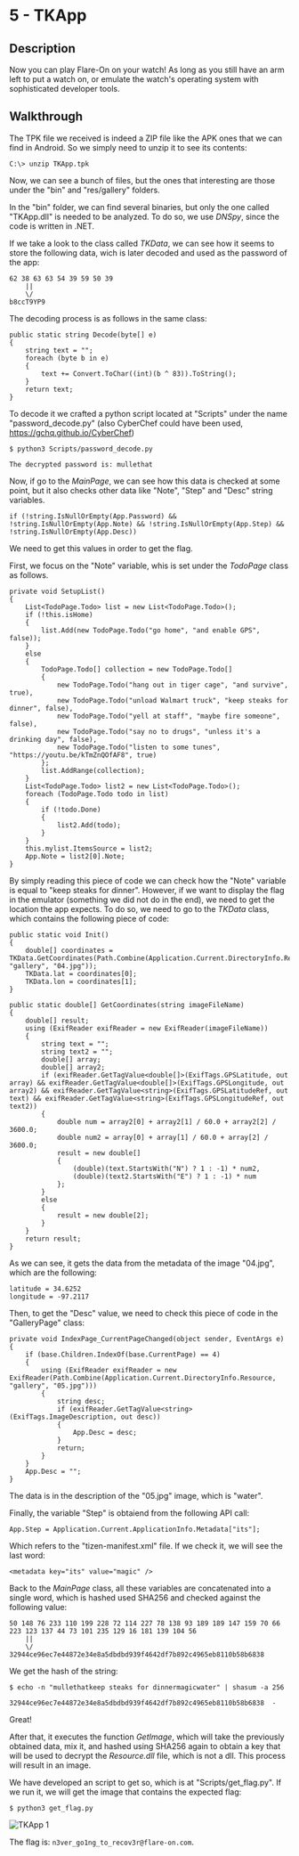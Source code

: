 # 5 - TKApp

## Description

Now you can play Flare-On on your watch! As long as you still have an arm left to put a watch on, or emulate the watch's operating system with sophisticated developer tools.

## Walkthrough

The TPK file we received is indeed a ZIP file like the APK ones that we can find in Android. So we simply need to unzip it to see its contents:

```
C:\> unzip TKApp.tpk
```

Now, we can see a bunch of files, but the ones that interesting are those under the "bin" and "res/gallery" folders.

In the "bin" folder, we can find several binaries, but only the one called "TKApp.dll" is needed to be analyzed. To do so, we use _DNSpy_, since the code is written in .NET.

If we take a look to the class called _TKData_, we can see how it seems to store the following data, wich is later decoded and used as the password of the app:

```
62 38 63 63 54 39 59 50 39
	||
	\/
b8ccT9YP9
```

The decoding process is as follows in the same class:

```
public static string Decode(byte[] e)
{
	string text = "";
	foreach (byte b in e)
	{
		text += Convert.ToChar((int)(b ^ 83)).ToString();
	}
	return text;
}
```

To decode it we crafted a python script located at "Scripts" under the name "password_decode.py" (also CyberChef could have been used, https://gchq.github.io/CyberChef)

```
$ python3 Scripts/password_decode.py 

The decrypted password is: mullethat
```

Now, if go to the _MainPage_, we can see how this data is checked at some point, but it also checks other data like "Note", "Step" and "Desc" string variables.

```
if (!string.IsNullOrEmpty(App.Password) && !string.IsNullOrEmpty(App.Note) && !string.IsNullOrEmpty(App.Step) && !string.IsNullOrEmpty(App.Desc))
```

We need to get this values in order to get the flag.

First, we focus on the "Note" variable, whis is set under the _TodoPage_ class as follows.

```
private void SetupList()
{
	List<TodoPage.Todo> list = new List<TodoPage.Todo>();
	if (!this.isHome)
	{
		list.Add(new TodoPage.Todo("go home", "and enable GPS", false));
	}
	else
	{
		TodoPage.Todo[] collection = new TodoPage.Todo[]
		{
			new TodoPage.Todo("hang out in tiger cage", "and survive", true),
			new TodoPage.Todo("unload Walmart truck", "keep steaks for dinner", false),
			new TodoPage.Todo("yell at staff", "maybe fire someone", false),
			new TodoPage.Todo("say no to drugs", "unless it's a drinking day", false),
			new TodoPage.Todo("listen to some tunes", "https://youtu.be/kTmZnQOfAF8", true)
		};
		list.AddRange(collection);
	}
	List<TodoPage.Todo> list2 = new List<TodoPage.Todo>();
	foreach (TodoPage.Todo todo in list)
	{
		if (!todo.Done)
		{
			list2.Add(todo);
		}
	}
	this.mylist.ItemsSource = list2;
	App.Note = list2[0].Note;
}
```

By simply reading this piece of code we can check how the "Note" variable is equal to "keep steaks for dinner". However, if we want to display the flag in the emulator (something we did not do in the end), we need to get the location the app expects. To do so, we need to go to the _TKData_ class, which contains the following piece of code:
```
public static void Init()
{
	double[] coordinates = TKData.GetCoordinates(Path.Combine(Application.Current.DirectoryInfo.Resource, "gallery", "04.jpg"));
	TKData.lat = coordinates[0];
	TKData.lon = coordinates[1];
}

public static double[] GetCoordinates(string imageFileName)
{
	double[] result;
	using (ExifReader exifReader = new ExifReader(imageFileName))
	{
		string text = "";
		string text2 = "";
		double[] array;
		double[] array2;
		if (exifReader.GetTagValue<double[]>(ExifTags.GPSLatitude, out array) && exifReader.GetTagValue<double[]>(ExifTags.GPSLongitude, out array2) && exifReader.GetTagValue<string>(ExifTags.GPSLatitudeRef, out text) && exifReader.GetTagValue<string>(ExifTags.GPSLongitudeRef, out text2))
		{
			double num = array2[0] + array2[1] / 60.0 + array2[2] / 3600.0;
			double num2 = array[0] + array[1] / 60.0 + array[2] / 3600.0;
			result = new double[]
			{
				(double)(text.StartsWith("N") ? 1 : -1) * num2,
				(double)(text2.StartsWith("E") ? 1 : -1) * num
			};
		}
		else
		{
			result = new double[2];
		}
	}
	return result;
}
```

As we can see, it gets the data from the metadata of the image "04.jpg", which are the following:

```
latitude = 34.6252
longitude = -97.2117
```

Then, to get the "Desc" value, we need to check this piece of code in the "GalleryPage" class:

```
private void IndexPage_CurrentPageChanged(object sender, EventArgs e)
{
	if (base.Children.IndexOf(base.CurrentPage) == 4)
	{
		using (ExifReader exifReader = new ExifReader(Path.Combine(Application.Current.DirectoryInfo.Resource, "gallery", "05.jpg")))
		{
			string desc;
			if (exifReader.GetTagValue<string>(ExifTags.ImageDescription, out desc))
			{
				App.Desc = desc;
			}
			return;
		}
	}
	App.Desc = "";
}
```

The data is in the description of the "05.jpg" image, which is "water".

Finally, the variable "Step" is obtaiend from the following API call:

```
App.Step = Application.Current.ApplicationInfo.Metadata["its"];
```

Which refers to the "tizen-manifest.xml" file. If we check it, we will see the last word:

```
<metadata key="its" value="magic" />
```

Back to the _MainPage_ class, all these variables are concatenated into a single word, which is hashed used SHA256 and checked against the following value:

```
50 148 76 233 110 199 228 72 114 227 78 138 93 189 189 147 159 70 66 223 123 137 44 73 101 235 129 16 181 139 104 56
	||
	\/
32944ce96ec7e44872e34e8a5dbdbd939f4642df7b892c4965eb8110b58b6838
```

We get the hash of the string:

```
$ echo -n "mullethatkeep steaks for dinnermagicwater" | shasum -a 256

32944ce96ec7e44872e34e8a5dbdbd939f4642df7b892c4965eb8110b58b6838  -
```

Great!

After that, it executes the function _GetImage_, which will take the previously obtained data, mix it, and hashed using SHA256 again to obtain a key that will be used to decrypt the _Resource.dll_ file, which is not a dll. This process will result in an image.

We have developed an script to get so, which is at "Scripts/get_flag.py". If we run it, we will get the image that contains the expected flag:

```
$ python3 get_flag.py
```

![TKApp 1](Images/tkapp_1.jpg)

The flag is: `n3ver_go1ng_to_recov3r@flare-on.com`.